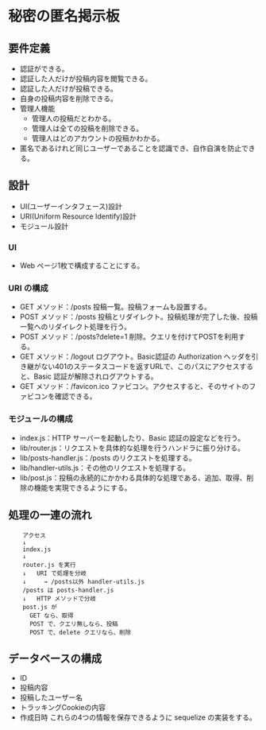 # 秘密の匿名掲示板

## 要件定義
  - 認証ができる。
  - 認証した人だけが投稿内容を閲覧できる。
  - 認証した人だけが投稿できる。
  - 自身の投稿内容を削除できる。
  - 管理人機能
      - 管理人の投稿だとわかる。
      - 管理人は全ての投稿を削除できる。
      - 管理人はどのアカウントの投稿かわかる。
  - 匿名であるけれど同じユーザーであることを認識でき、自作自演を防止できる。

## 設計
  - UI(ユーザーインタフェース)設計
  - URI(Uniform Resource Identify)設計
  - モジュール設計

### UI
  - Web ページ1枚で構成することにする。

### URI の構成
  - GET メソッド：/posts  投稿一覧。投稿フォームも設置する。
  - POST メソッド：/posts  投稿とリダイレクト。投稿処理が完了した後、投稿一覧へのリダイレクト処理を行う。
  - POST メソッド：/posts?delete=1  削除。クエリを付けてPOSTを利用する。
  - GET メソッド：/logout  ログアウト。Basic認証の Authorization ヘッダを引き継がない401のステータスコードを返すURLで、このパスにアクセスすると、Basic 認証が解除されログアウトする。
  - GET メソッド：/favicon.ico  ファビコン。アクセスすると、そのサイトのファビコンを確認できる。

### モジュールの構成
  - index.js：HTTP サーバーを起動したり、Basic 認証の設定などを行う。
  - lib/router.js：リクエストを具体的な処理を行うハンドラに振り分ける。
  - lib/posts-handler.js：/posts のリクエストを処理する。
  - lib/handler-utils.js：その他のリクエストを処理する。
  - lib/post.js：投稿の永続的にかかわる具体的な処理である、追加、取得、削除の機能を実現できるようにする。

## 処理の一連の流れ
        アクセス
        ↓
        index.js 
        ↓ 
        router.js を実行
        ↓   URI で処理を分岐
        ↓     → /posts以外 handler-utils.js 
        /posts は posts-handler.js 
        ↓   HTTP メソッドで分岐
        post.js が
          GET なら、取得
          POST で、クエリ無しなら、投稿
          POST で、delete クエリなら、削除

## データベースの構成
  - ID
  - 投稿内容
  - 投稿したユーザー名
  - トラッキングCookieの内容
  - 作成日時
  これらの4つの情報を保存できるように sequelize の実装をする。

